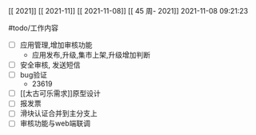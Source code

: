 [[ 2021]]
[[ 2021-11]]
[[ 2021-11-08]]
[[ 45 周- 2021]]
 2021-11-08 09:21:23
 
   #todo/工作内容
- [ ] 应用管理,增加审核功能
	- 应用发布,升级,集市上架,升级增加判断
- [ ] 安全审核, 发送短信
- [ ] bug验证
	- 23619
- [ ] [[太古可乐需求]]原型设计
- [ ] 报发票
- [ ] 滑块认证合并到主分支上
- [ ] 审核功能与web端联调
